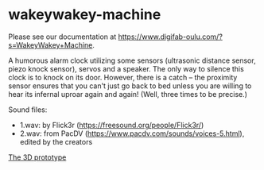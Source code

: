 # wakeywakey-machine

Please see our documentation at https://www.digifab-oulu.com/?s=WakeyWakey+Machine.

A humorous alarm clock utilizing some sensors (ultrasonic distance sensor, piezo knock sensor), servos and a speaker.
The only way to silence this clock is to knock on its door. However, there is a catch – the proximity sensor ensures that you can't just go back to bed unless you are willing to hear its infernal uproar again and again! (Well, three times to be precise.)

Sound files:
* 1.wav: by Flick3r (https://freesound.org/people/Flick3r/)
* 2.wav: from PacDV (https://www.pacdv.com/sounds/voices-5.html), edited by the creators

[The 3D prototype](https://raw.githubusercontent.com/pake10/wakeywakey-machine/master/prototype.png)
